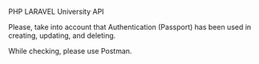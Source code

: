 PHP LARAVEL University API

Please, take into account that Authentication (Passport) has been used in creating, updating, and deleting.

While checking, please use Postman.
